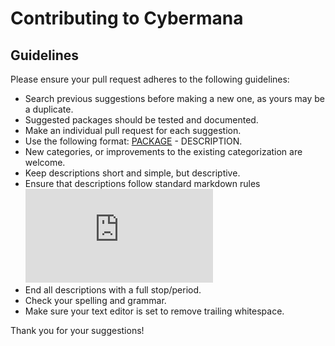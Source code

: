 # Contributing to Cybermana

## Guidelines

Please ensure your pull request adheres to the following guidelines:

- Search previous suggestions before making a new one, as yours may be a duplicate.
- Suggested packages should be tested and documented.
- Make an individual pull request for each suggestion.
- Use the following format: [PACKAGE](LINK) - DESCRIPTION.
- New categories, or improvements to the existing categorization are welcome.
- Keep descriptions short and simple, but descriptive.
- Ensure that descriptions follow standard markdown rules ![David Anson's Markdown Rules](https://github.com/DavidAnson/markdownlint/blob/v0.23.1/doc/Rules.md#md041)
- End all descriptions with a full stop/period.
- Check your spelling and grammar.
- Make sure your text editor is set to remove trailing whitespace.

Thank you for your suggestions!